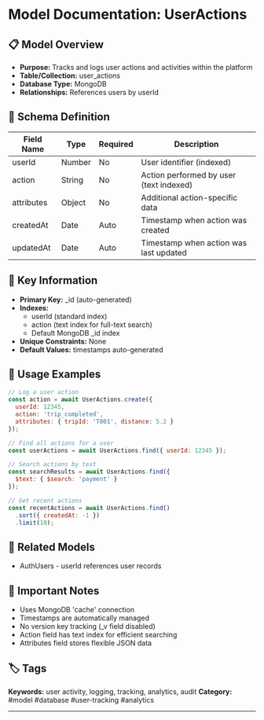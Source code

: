 # Model Documentation: UserActions

## 📋 Model Overview
- **Purpose:** Tracks and logs user actions and activities within the platform
- **Table/Collection:** user_actions
- **Database Type:** MongoDB
- **Relationships:** References users by userId

## 🔧 Schema Definition
| **Field Name** | **Type** | **Required** | **Description** |
|----------------|----------|--------------|-----------------|
| userId | Number | No | User identifier (indexed) |
| action | String | No | Action performed by user (text indexed) |
| attributes | Object | No | Additional action-specific data |
| createdAt | Date | Auto | Timestamp when action was created |
| updatedAt | Date | Auto | Timestamp when action was last updated |

## 🔑 Key Information
- **Primary Key:** _id (auto-generated)
- **Indexes:** 
  - userId (standard index)
  - action (text index for full-text search)
  - Default MongoDB _id index
- **Unique Constraints:** None
- **Default Values:** timestamps auto-generated

## 📝 Usage Examples
```javascript
// Log a user action
const action = await UserActions.create({
  userId: 12345,
  action: 'trip_completed',
  attributes: { tripId: 'T001', distance: 5.2 }
});

// Find all actions for a user
const userActions = await UserActions.find({ userId: 12345 });

// Search actions by text
const searchResults = await UserActions.find({
  $text: { $search: 'payment' }
});

// Get recent actions
const recentActions = await UserActions.find()
  .sort({ createdAt: -1 })
  .limit(10);
```

## 🔗 Related Models
- AuthUsers - userId references user records

## 📌 Important Notes
- Uses MongoDB 'cache' connection
- Timestamps are automatically managed
- No version key tracking (_v field disabled)
- Action field has text index for efficient searching
- Attributes field stores flexible JSON data

## 🏷️ Tags
**Keywords:** user activity, logging, tracking, analytics, audit
**Category:** #model #database #user-tracking #analytics

---